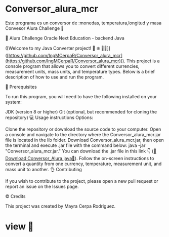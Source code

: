# Conversor_alura_mcr
Este programa es un conversor de :monedas, temperatura,longitud y masa
Convesor Alura Challenge 📂

🔶 Alura Challenge Oracle Next Education - backend Java 

([Welcome to my Java Converter project! 💱 ❄️ 📐🔗]]([https://github.com/IngMCerpaR/Conversor_alura_mcr](https://github.com/IngMCerpaR/Conversor_alura_mcr))).
This project is a console program that allows you to convert different currencies, measurement units, mass units, and temperature types. Below is a brief description of how to use and run the program.

💾 Prerequisites

To run this program, you will need to have the following installed on your system:

JDK (version 8 or higher)
Git (optional, but recommended for cloning the repository)
💻 Usage instructions Options:

Clone the repository or download the source code to your computer.
Open a console and navigate to the directory where the Conversor_alura_mcr.jar file is located in the lib folder. Download Conversor_alura_mcr.jar, then open the terminal and execute .jar file with the command below:
java -jar "Conversor_alura_mcr.jar."
You can download the .jar file in this link 👇
 ([🔗 Download Conversor_Alura.java🔗](https://github.com/IngMCerpaR/Conversor_alura_mcr/blob/master/lib/Conversor_alura_mcr.jar)).
Follow the on-screen instructions to convert a quantity from one currency, temperature, measurement unit, and mass unit to another.
👌 Contributing

If you wish to contribute to the project, please open a new pull request or report an issue on the Issues page.

©️ Credits

This project was created by Mayra Cerpa Rodriguez.


# view 👀
